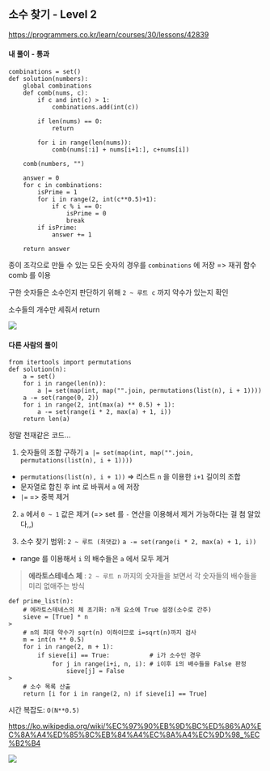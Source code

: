## 소수 찾기 - Level 2
https://programmers.co.kr/learn/courses/30/lessons/42839

#### 내 풀이 - 통과
```
combinations = set()
def solution(numbers):
    global combinations
    def comb(nums, c):
        if c and int(c) > 1:
            combinations.add(int(c))
        
        if len(nums) == 0:
            return
        
        for i in range(len(nums)):
            comb(nums[:i] + nums[i+1:], c+nums[i])
    
    comb(numbers, "")
    
    answer = 0
    for c in combinations:
        isPrime = 1
        for i in range(2, int(c**0.5)+1):
            if c % i == 0:
                isPrime = 0
                break
        if isPrime:
            answer += 1
    
    return answer
```
종이 조각으로 만들 수 있는 모든 숫자의 경우를 `combinations` 에 저장
=> 재귀 함수 comb 를 이용

구한 숫자들은 소수인지 판단하기 위해 `2 ~ 루트 c` 까지 약수가 있는지 확인

소수들의 개수만 세줘서 return

![](https://images.velog.io/images/jsh5408/post/4dac1d7c-d152-447d-84e8-87b77a5fd2b0/image.png)

#### 다른 사람의 풀이
```
from itertools import permutations
def solution(n):
    a = set()
    for i in range(len(n)):
        a |= set(map(int, map("".join, permutations(list(n), i + 1))))
    a -= set(range(0, 2))
    for i in range(2, int(max(a) ** 0.5) + 1):
        a -= set(range(i * 2, max(a) + 1, i))
    return len(a)
```
정말 천재같은 코드...

1) 숫자들의 조합 구하기
`a |= set(map(int, map("".join, permutations(list(n), i + 1))))`
- `permutations(list(n), i + 1))` => 리스트 `n` 을 이용한 `i+1` 길이의 조합
- 문자열로 합친 후 int 로 바꿔서 `a` 에 저장
- `|=` => 중복 제거

2) `a` 에서 `0 ~ 1` 값은 제거
(=> set 를 `-` 연산을 이용해서 제거 가능하다는 걸 첨 알았다,,)

3) 소수 찾기
범위: `2 ~ 루트 (최댓값)`
`a -= set(range(i * 2, max(a) + 1, i))`
- range 를 이용해서 `i` 의 배수들은 `a` 에서 모두 제거

> **에라토스테네스 체**
: `2 ~ 루트 n` 까지의 숫자들을 보면서 각 숫자들의 배수들을 미리 없애주는 방식
```
def prime_list(n):
    # 에라토스테네스의 체 초기화: n개 요소에 True 설정(소수로 간주)
    sieve = [True] * n
>
    # n의 최대 약수가 sqrt(n) 이하이므로 i=sqrt(n)까지 검사
    m = int(n ** 0.5)
    for i in range(2, m + 1):
        if sieve[i] == True:           # i가 소수인 경우
            for j in range(i+i, n, i): # i이후 i의 배수들을 False 판정
                sieve[j] = False
>
    # 소수 목록 산출
    return [i for i in range(2, n) if sieve[i] == True]
```
>
시간 복잡도: `O(N**0.5)`
>
https://ko.wikipedia.org/wiki/%EC%97%90%EB%9D%BC%ED%86%A0%EC%8A%A4%ED%85%8C%EB%84%A4%EC%8A%A4%EC%9D%98_%EC%B2%B4

![](https://images.velog.io/images/jsh5408/post/7902ebed-ca20-4621-93c7-4f1be93fd261/image.png)